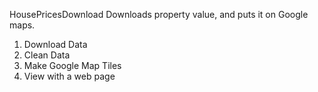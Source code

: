 HousePricesDownload
Downloads property value, and puts it on Google maps.

1. Download Data
2. Clean Data
3. Make Google Map Tiles
4. View with a web page